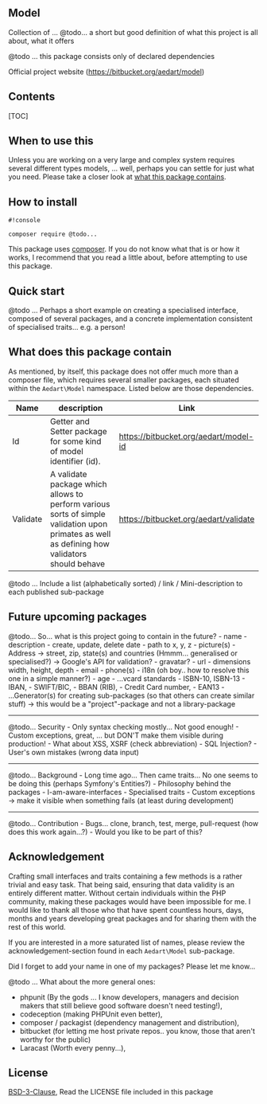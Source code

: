 ## Model ##

Collection of ... @todo... a short but good definition of what this project is all about, what it offers

@todo ... this package consists only of declared dependencies

Official project website (https://bitbucket.org/aedart/model)

## Contents ##

[TOC]

## When to use this ##

Unless you are working on a very large and complex system requires several different types models, ... well, perhaps you can settle for just what you need. Please take a closer look at [what this package contains](https://bitbucket.org/aedart/model/overview#markdown-header-what-does-this-package-contain).

## How to install ##

```
#!console

composer require @todo... 
```

This package uses [composer](https://getcomposer.org/). If you do not know what that is or how it works, I recommend that you read a little about, before attempting to use this package.

## Quick start ##

@todo ... Perhaps a short example on creating a specialised interface, composed of several packages, and a concrete implementation consistent of specialised traits... e.g. a person!

## What does this package contain ##

As mentioned, by itself, this package does not offer much more than a composer file, which requires several smaller packages, each situated within the `Aedart\Model` namespace. Listed below are those dependencies.

Name                 |   description              | Link
-----------------    |   ----------------------   | --------------------
Id             | Getter and Setter package for some kind of model identifier (id). |   https://bitbucket.org/aedart/model-id
Validate             | A validate package which allows to perform various sorts of simple validation upon primates as well as defining how validators should behave |   https://bitbucket.org/aedart/validate

@todo ... Include a list (alphabetically sorted) / link / Mini-description to each published sub-package 

## Future upcoming packages ##

@todo... So... what is this project going to contain in the future?
    - name
    - description
    - create, update, delete date
    - path to x, y, z
    - picture(s)
    - Address -> street, zip, state(s) and countries (Hmmm... generalised or specialised?) -> Google's API for validation? 
    - gravatar?
    - url
    - dimensions width, height, depth
    - email
    - phone(s)
    - i18n (oh boy.. how to resolve this one in a simple manner?)
    - age
    - ...vcard standards
    - ISBN-10, ISBN-13
    - IBAN,
    - SWIFT/BIC,
    - BBAN (RIB),
    - Credit Card number,
    - EAN13
    - ...Generator(s) for creating sub-packages (so that others can create similar stuff) -> this would be a "project"-package and not a library-package
    
-------------------------------------------

@todo... Security
    - Only syntax checking mostly... Not good enough!
    - Custom exceptions, great, ... but DON'T make them visible during production!
    - What about XSS, XSRF (check abbreviation)
    - SQL Injection?
    - User's own mistakes (wrong data input)
    
-------------------------------------------

@todo... Background
    - Long time ago... Then came traits... No one seems to be doing this (perhaps Symfony's Entities?)
    - Philosophy behind the packages
    - I-am-aware-interfaces
    - Specialised traits
    - Custom exceptions -> make it visible when something fails (at least during development)

-------------------------------------------

@todo... Contribution
    - Bugs... clone, branch, test, merge, pull-request (how does this work again...?) 
    - Would you like to be part of this?
     
## Acknowledgement ##

Crafting small interfaces and traits containing a few methods is a rather trivial and easy task. That being said, ensuring that data validity is an entirely different matter. Without certain individuals within the PHP community, making these packages would have been impossible for me. I would like to thank all those who that have spent countless hours, days, months and years developing great packages and for sharing them with the rest of this world.

If you are interested in a more saturated list of names, please review the acknowledgement-section found in each `Aedart\Model` sub-package.

Did I forget to add your name in one of my packages? Please let me know...

@todo ... What about the more general ones:
- phpunit (By the gods ... I know developers, managers and decision makers that still believe good software doesn't need testing!),
- codeception (making PHPUnit even better),
- composer / packagist (dependency management and distribution),
- bitbucket (for letting me host private repos.. you know, those that aren't worthy for the public)
- Laracast (Worth every penny...),

## License ##

[BSD-3-Clause](http://spdx.org/licenses/BSD-3-Clause), Read the LICENSE file included in this package